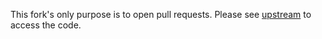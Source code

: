 This fork's only purpose is to open pull requests. Please see [upstream](https://github.com/thelounge/lounge) to access the code.
